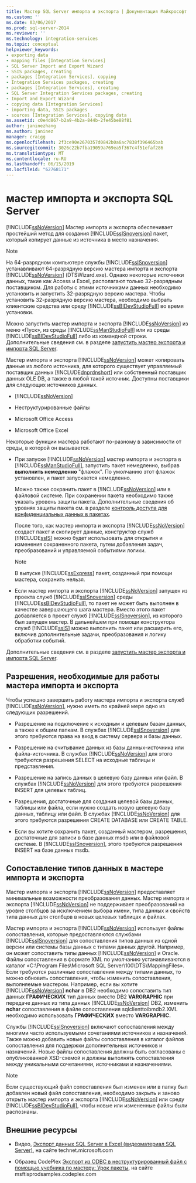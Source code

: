 ```yaml
---
title: Мастер SQL Server импорта и экспорта | Документация Майкрософт
ms.custom: ''
ms.date: 03/06/2017
ms.prod: sql-server-2014
ms.reviewer: ''
ms.technology: integration-services
ms.topic: conceptual
helpviewer_keywords:
- exporting data
- mapping files [Integration Services]
- SQL Server Import and Export Wizard
- SSIS packages, creating
- packages [Integration Services], copying
- Integration Services packages, creating
- packages [Integration Services], creating
- SQL Server Integration Services packages, creating
- Import and Export Wizard
- copying data [Integration Services]
- importing data, SSIS packages
- sources [Integration Services], copying data
ms.assetid: c0e4d867-b2a9-4b2a-844b-2fe45be88f81
author: janinezhang
ms.author: janinez
manager: craigg
ms.openlocfilehash: 2f3ce90e2670357d0842b0a6ac7838f396465bab
ms.sourcegitcommit: 3026c22b7fba19059a769ea5f367c4f51efaf286
ms.translationtype: MT
ms.contentlocale: ru-RU
ms.lasthandoff: 06/15/2019
ms.locfileid: "62768171"
---
```

# <a name="sql-server-import-and-export-wizard"></a>мастер импорта и экспорта SQL Server
  [!INCLUDE[ssNoVersion](../../includes/ssnoversion-md.md)] Мастер импорта и экспорта обеспечивает простейший метод для создания [!INCLUDE[ssISnoversion](../../includes/ssisnoversion-md.md)] пакет, который копирует данные из источника в место назначения.  
  
> [!NOTE]  
>  На 64-разрядном компьютере службы [!INCLUDE[ssISnoversion](../../includes/ssisnoversion-md.md)] устанавливают 64-разрядную версию мастера импорта и экспорта [!INCLUDE[ssNoVersion](../../includes/ssnoversion-md.md)] (DTSWizard.exe). Однако некоторые источники данных, такие как Access и Excel, располагают только 32-разрядным поставщиком. Для работы с этими источниками данных необходимо установить и запустить 32-разрядную версию мастера. Чтобы установить 32-разрядную версию мастера, необходимо выбрать клиентские средства или среду [!INCLUDE[ssBIDevStudioFull](../../includes/ssbidevstudiofull-md.md)] во время установки.  
  
 Можно запустить мастер импорта и экспорта [!INCLUDE[ssNoVersion](../../includes/ssnoversion-md.md)] из меню «Пуск», из среды [!INCLUDE[ssManStudioFull](../../includes/ssmanstudiofull-md.md)] или из среды [!INCLUDE[ssBIDevStudioFull](../../includes/ssbidevstudiofull-md.md)] либо из командной строки. Дополнительные сведения см. в разделе [запустить мастер экспорта и импорта SQL Server](start-the-sql-server-import-and-export-wizard.md).  
  
 Мастер импорта и экспорта [!INCLUDE[ssNoVersion](../../includes/ssnoversion-md.md)] может копировать данные из любого источника, для которого существует управляемый поставщик данных [!INCLUDE[dnprdnshort](../../includes/dnprdnshort-md.md)] или собственный поставщик данных OLE DB, а также в любой такой источник. Доступны поставщики для следующих источников данных.  
  
-   [!INCLUDE[ssNoVersion](../../includes/ssnoversion-md.md)]  
  
-   Неструктурированные файлы  
  
-   Microsoft Office Access  
  
-   Microsoft Office Excel  
  
 Некоторые функции мастера работают по-разному в зависимости от среды, в которой он вызывается.  
  
-   При запуске [!INCLUDE[ssNoVersion](../../includes/ssnoversion-md.md)] мастер импорта и экспорта в [!INCLUDE[ssManStudioFull](../../includes/ssmanstudiofull-md.md)], запустить пакет немедленно, выбрав **выполнить немедленно** "флажок". По умолчанию этот флажок установлен, и пакет запускается немедленно.  
  
     Можно также сохранить пакет в [!INCLUDE[ssNoVersion](../../includes/ssnoversion-md.md)] или в файловой системе. При сохранении пакета необходимо также указать уровень защиты пакета. Дополнительные сведения об уровнях защиты пакета см. в разделе [контроль доступа для конфиденциальных данных в пакетах](../security/access-control-for-sensitive-data-in-packages.md).  
  
     После того, как мастер импорта и экспорта [!INCLUDE[ssNoVersion](../../includes/ssnoversion-md.md)] создаст пакет и скопирует данные, конструктор служб [!INCLUDE[ssIS](../../includes/ssis-md.md)] можно будет использовать для открытия и изменения сохраненного пакета, путем добавления задач, преобразований и управляемой событиями логики.  
  
    > [!NOTE]  
    >  В выпуске [!INCLUDE[ssExpress](../../includes/ssexpress-md.md)] пакет, созданный при помощи мастера, сохранить нельзя.  
  
-   Если мастер импорта и экспорта [!INCLUDE[ssNoVersion](../../includes/ssnoversion-md.md)] запущен из проекта служб [!INCLUDE[ssISnoversion](../../includes/ssisnoversion-md.md)] среды [!INCLUDE[ssBIDevStudioFull](../../includes/ssbidevstudiofull-md.md)], то пакет не может быть выполнен в качестве завершающего шага мастера. Вместо этого пакет добавляется в проект служб [!INCLUDE[ssISnoversion](../../includes/ssisnoversion-md.md)], из которого был запущен мастер. В дальнейшем при помощи конструктора служб [!INCLUDE[ssIS](../../includes/ssis-md.md)] можно выполнить пакет или расширить его, включив дополнительные задачи, преобразования и логику обработки событий.  
  
 Дополнительные сведения см. в разделе [запустить мастер экспорта и импорта SQL Server](start-the-sql-server-import-and-export-wizard.md).  
  
## <a name="permissions-required-by-the-import-and-export-wizard"></a>Разрешения, необходимые для работы мастера импорта и экспорта  
 Чтобы успешно завершить работу мастера импорта и экспорта служб [!INCLUDE[ssNoVersion](../../includes/ssnoversion-md.md)], нужно иметь по крайней мере одно из следующих разрешений.  
  
-   Разрешение на подключение к исходным и целевым базам данных, а также к общим папкам. В службах [!INCLUDE[ssISnoversion](../../includes/ssisnoversion-md.md)] для этого требуются права на вход в систему сервера и базы данных.  
  
-   Разрешение на считывание данных из базы данных-источника или файла-источника. В службах [!INCLUDE[ssNoVersion](../../includes/ssnoversion-md.md)] для этого требуются разрешения SELECT на исходные таблицы и представления.  
  
-   Разрешение на запись данных в целевую базу данных или файл. В службах [!INCLUDE[ssNoVersion](../../includes/ssnoversion-md.md)] для этого требуются разрешения INSERT для целевых таблиц.  
  
-   Разрешения, достаточные для создания целевой базы данных, таблицы или файла, если нужно создать новую целевую базу данных, таблицу или файл. В службах [!INCLUDE[ssNoVersion](../../includes/ssnoversion-md.md)] для этого требуются разрешения CREATE DATABASE или CREATE TABLE.  
  
-   Если вы хотите сохранить пакет, созданный мастером, разрешения, достаточные для записи в базе данных msdb или в файловой системе. В [!INCLUDE[ssISnoversion](../../includes/ssisnoversion-md.md)], этого требуются разрешения INSERT на базе данных msdb.  
  
## <a name="mapping-data-types-in-the-import-and-export-wizard"></a>Сопоставление типов данных в мастере импорта и экспорта  
 Мастер импорта и экспорта [!INCLUDE[ssNoVersion](../../includes/ssnoversion-md.md)] предоставляет минимальные возможности преобразования данных. Мастер импорта и экспорта [!INCLUDE[ssNoVersion](../../includes/ssnoversion-md.md)] не поддерживает преобразований на уровне столбцов за исключением выбора имени, типа данных и свойств типа данных для столбцов в новых целевых таблицах и файлах.  
  
 Мастер импорта и экспорта [!INCLUDE[ssNoVersion](../../includes/ssnoversion-md.md)] использует файлы сопоставления, которые предоставляются службами [!INCLUDE[ssISnoversion](../../includes/ssisnoversion-md.md)] для сопоставления типов данных из одной версии или системы базы данных с типами данных другой. Например, он может сопоставить типы данных [!INCLUDE[ssNoVersion](../../includes/ssnoversion-md.md)] и Oracle. Файлы сопоставления в формате XML по умолчанию устанавливаются в каталог «C:\Program Files\Microsoft SQL Server\100\DTS\MappingFiles». Если требуются различные сопоставления между типами данных, то можно обновить сопоставления, чтобы изменить сопоставления, выполняемые мастером. Например, если вы хотите [!INCLUDE[ssNoVersion](../../includes/ssnoversion-md.md)] **nchar** в DB2 необходимо сопоставить тип данных **ГРАФИЧЕСКИХ** тип данных вместо DB2 **VARGRAPHIC** при передаче данных из типа данных [!INCLUDE[ssNoVersion](../../includes/ssnoversion-md.md)] DB2, изменить **nchar** сопоставления в файле сопоставления sqlclienttoibmdb2.XML необходимо использовать **ГРАФИЧЕСКИХ** вместо **VARGRAPHIC.**  
  
 Службы [!INCLUDE[ssISnoversion](../../includes/ssisnoversion-md.md)] включают сопоставления между многими часто используемыми сочетаниями источников и назначений. Также можно добавить новые файлы сопоставления в каталог файлов сопоставления для поддержки дополнительных источников и назначений. Новые файлы сопоставления должны быть согласованы с опубликованной XSD-схемой и должны выполнять сопоставления между уникальными сочетаниями, источниками и назначениями.  
  
> [!NOTE]  
>  Если существующий файл сопоставления был изменен или в папку был добавлен новый файл сопоставления, необходимо закрыть и заново открыть мастер импорта и экспорта [!INCLUDE[ssNoVersion](../../includes/ssnoversion-md.md)] или среду [!INCLUDE[ssBIDevStudioFull](../../includes/ssbidevstudiofull-md.md)], чтобы новые или измененные файлы были распознаны.  
  
## <a name="external-resources"></a>Внешние ресурсы  
  
-   Видео, [Экспорт данных SQL Server в Excel (видеоматериал SQL Server)](https://go.microsoft.com/fwlink/?LinkID=200975), на сайте technet.microsoft.com  
  
-   Образец CodePlex [Экспорт из ODBC в неструктурированный файл с помощью учебника по мастеру: Урок пакеты](https://go.microsoft.com/fwlink/?LinkId=217657), на сайте msftisprodsamples.codeplex.com  
  
  
